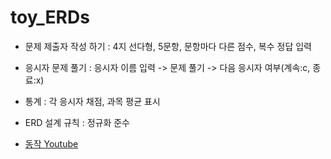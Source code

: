 # toy_ERDs

- 문제 제출자 작성 하기 : 4지 선다형, 5문항, 문항마다 다른 점수, 복수 정답 입력
- 응시자 문제 풀기 : 응시자 이름 입력 -> 문제 풀기 -> 다음 응시자 여부(계속:c, 종료:x)
- 통계 : 각 응시자 채점, 과목 평균 표시
- ERD 설계 규칙 : 정규화 준수

- [동작 Youtube](https://www.youtube.com/watch?v=Sfc6h4Xyy_Y)
